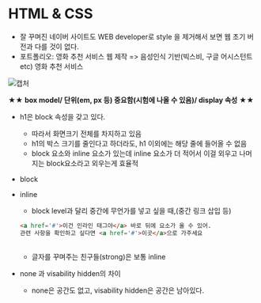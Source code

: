 # HTML & CSS

- 잘 꾸며진 네이버 사이트도 WEB developer로 style 을 제거해서 보면 웹 초기 버전과 다를 것이 없다.
- 포트폴리오: 영화 추천 서비스 웹 제작 => 음성인식 기반(빅스비, 구글 어시스턴트 etc) 영화 추천 서비스

![캡처](C:\Users\student\Desktop\캡처.PNG)



★★ **box model/ 단위(em, px 등) 중요함(시험에 나올 수 있음)/ display 속성** ★★

- h1은 block 속성을 갖고 있다. 

  - 따라서 화면크기 전체를 차지하고 있음
  - h1의 박스 크기를 줄인다고 하더라도, h1 이외에는 해당 줄에 들어올 수 없음
  - block 요소와 inline 요소가 있는데 inline 요소가 더 적어서 이걸 외우고 나머지는 block요소라고 외우는게 효율적

- block

- inline

  - block level과 달리 중간에 무언가를 넣고 싶을 때,(중간 링크 삽입 등)

  ```html
  <a href='#'>이건 인라인 태그야</a> 바로 뒤에 요소가 올 수 있어.
  관련 사항을 확인하고 싶다면 <a href='#'>이곳</a>으로 가주세요
   
  ```

  - 글자를 꾸며주는 친구들(strong)은 보통 inline

- none 과 visability hidden의 차이

  - none은 공간도 없고, visability hidden은 공간은 남아있다.